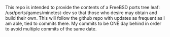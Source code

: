 This repo is intended to provide the contents of a FreeBSD ports tree leaf: /usr/ports/games/minetest-dev so that those who desire may obtain and build their own.  This will follow the github repo with updates as frequent as I am able, tied to commits there.  My commits to be ONE day behind in order to avoid multiple commits of the same date.
